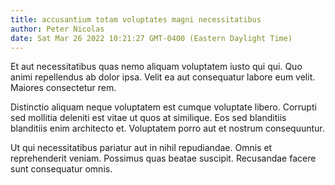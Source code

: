 ```yaml
---
title: accusantium totam voluptates magni necessitatibus
author: Peter Nicolas
date: Sat Mar 26 2022 10:21:27 GMT-0400 (Eastern Daylight Time)
---
```

Et aut necessitatibus quas nemo aliquam voluptatem iusto qui qui. Quo animi repellendus ab dolor ipsa. Velit ea aut consequatur labore eum velit. Maiores consectetur rem.

 Distinctio aliquam neque voluptatem est cumque voluptate libero. Corrupti sed mollitia deleniti est vitae ut quos at similique. Eos sed blanditiis blanditiis enim architecto et. Voluptatem porro aut et nostrum consequuntur.

 Ut qui necessitatibus pariatur aut in nihil repudiandae. Omnis et reprehenderit veniam. Possimus quas beatae suscipit. Recusandae facere sunt consequatur omnis.